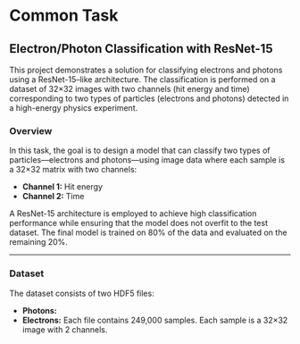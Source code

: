 # Common Task
## Electron/Photon Classification with ResNet-15

This project demonstrates a solution for classifying electrons and photons using a ResNet-15–like architecture. The classification is performed on a dataset of 32×32 images with two channels (hit energy and time) corresponding to two types of particles (electrons and photons) detected in a high-energy physics experiment.


### Overview

In this task, the goal is to design a model that can classify two types of particles—electrons and photons—using image data where each sample is a 32×32 matrix with two channels:
- **Channel 1:** Hit energy
- **Channel 2:** Time

A ResNet-15 architecture is employed to achieve high classification performance while ensuring that the model does not overfit to the test dataset. The final model is trained on 80% of the data and evaluated on the remaining 20%.

---

### Dataset

The dataset consists of two HDF5 files:
- **Photons:**
- **Electrons:**
Each file contains 249,000 samples. Each sample is a 32×32 image with 2 channels.



